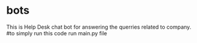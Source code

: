 # bots

This is Help Desk chat bot for answering the querries related to company.
#to simply run this code run main.py file
